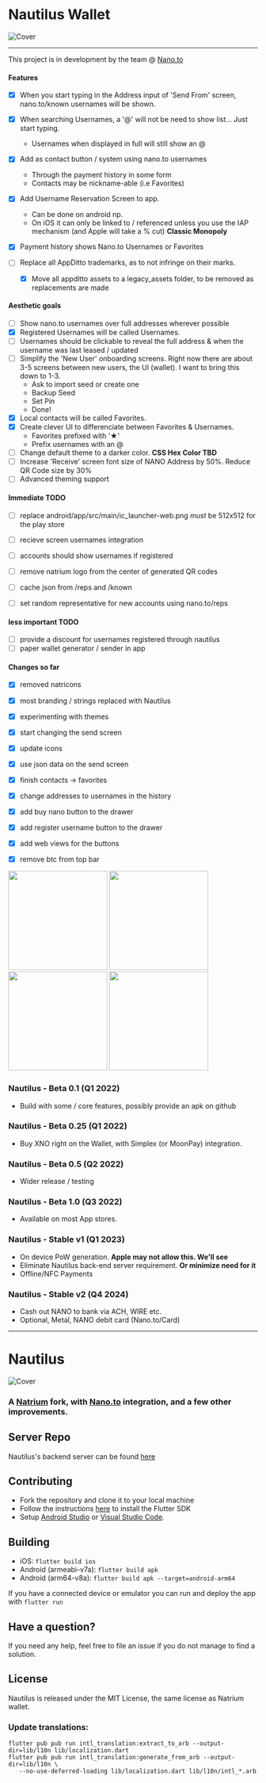 # Nautilus Wallet

![Cover](https://raw.githubusercontent.com/fwd/nautilus/master/.github/banner.png)

---

This project is in development by the team @ [Nano.to](https://nano.to/development)


#### Features

- [x] When you start typing in the Address input of 'Send From' screen, nano.to/known usernames will be shown.

- [x] When searching Usernames, a '@' will not be need to show list... Just start typing.
   - Usernames when displayed in full will still show an @
- [x] Add as contact button / system using nano.to usernames
   - Through the payment history in some form
   - Contacts may be nickname-able (i.e Favorites)
- [x] Add Username Reservation Screen to app.
   - Can be done on android np.
   - On iOS it can only be linked to / referenced unless you use the IAP mechanism (and Apple will take a % cut) **Classic Monopoly**
- [x] Payment history shows Nano.to Usernames or Favorites
- [ ] Replace all AppDitto trademarks, as to not infringe on their marks. 
   - [x] Move all appditto assets to a legacy_assets folder, to be removed as replacements are made

#### Aesthetic goals
- [ ] Show nano.to usernames over full addresses wherever possible
- [x] Registered Usernames will be called Usernames.
- [ ] Usernames should be clickable to reveal the full address & when the username was last leased / updated
- [ ] Simplify the 'New User' onboarding screens. Right now there are about 3-5 screens between new users, the UI (wallet). I want to bring this down to 1-3. 
   - Ask to import seed or create one
   - Backup Seed
   - Set Pin
   - Done!
- [x] Local contacts will be called Favorites.
- [x] Create clever UI to differenciate between Favorites & Usernames.
   - Favorites prefixed with '★'
   - Prefix usernames with an @
- [ ] Change default theme to a darker color. **CSS Hex Color TBD**
- [ ] Increase 'Receive' screen font size of NANO Address by 50%. Reduce QR Code size by 30%
- [ ] Advanced theming support

#### Immediate TODO
- [ ] replace android/app/src/main/ic_launcher-web.png *must* be 512x512 for the play store
- [ ] recieve screen usernames integration
- [ ] accounts should show usernames if registered
- [ ] remove natrium logo from the center of generated QR codes
- [ ] cache json from /reps and /known
- [ ] set random representative for new accounts using nano.to/reps


#### less important TODO
- [ ] provide a discount for usernames registered through nautilus
- [ ] paper wallet generator / sender in app

#### Changes so far
- [x] removed natricons
- [x] most branding / strings replaced with Nautilus
- [x] experimenting with themes
- [x] start changing the send screen
- [x] update icons
- [x] use json data on the send screen
- [x] finish contacts -> favorites
- [x] change addresses to usernames in the history
- [x] add buy nano button to the drawer
- [x] add register username button to the drawer
- [x] add web views for the buttons
- [x] remove btc from top bar


<img src="/screenshots/flutter_01.png" width="200">
<img src="/screenshots/flutter_02.png" width="200">
<img src="/screenshots/flutter_03.png" width="200">
<img src="/screenshots/flutter_04.png" width="200">

### Nautilus - Beta 0.1 (Q1 2022)

- Build with some / core features, possibly provide an apk on github

### Nautilus - Beta 0.25 (Q1 2022)

- Buy XNO right on the Wallet, with Simplex (or MoonPay) integration.

### Nautilus - Beta 0.5 (Q2 2022)

- Wider release / testing

### Nautilus - Beta 1.0 (Q3 2022)

- Available on most App stores.

### Nautilus - Stable v1 (Q1 2023)

- On device PoW generation. **Apple may not allow this. We'll see**
- Eliminate Nautilus back-end server requirement. **Or minimize need for it**
- Offline/NFC Payments

### Nautilus - Stable v2 (Q4 2024)
- Cash out NANO to bank via ACH, WIRE etc.
- Optional, Metal, NANO debit card (Nano.to/Card)

---

# Nautilus

![Cover](https://raw.githubusercontent.com/fwd/nautilus/master/.github/banner.png)

### A [Natrium](https://github.com/appditto/natrium_wallet_flutter) fork, with [Nano.to](https://github.com/formsend/nano) integration, and a few other improvements.

## Server Repo

Nautilus's backend server can be found [here](https://github.com/fwd/nautilus-server)

## Contributing

* Fork the repository and clone it to your local machine
* Follow the instructions [here](https://flutter.io/docs/get-started/install) to install the Flutter SDK
* Setup [Android Studio](https://flutter.io/docs/development/tools/android-studio) or [Visual Studio Code](https://flutter.io/docs/development/tools/vs-code).

## Building

* iOS: `flutter build ios`
* Android (armeabi-v7a): `flutter build apk`
* Android (arm64-v8a): `flutter build apk --target=android-arm64`

If you have a connected device or emulator you can run and deploy the app with `flutter run`

## Have a question?

If you need any help, feel free to file an issue if you do not manage to find a solution.

## License

Nautilus is released under the MIT License, the same license as Natrium wallet.

### Update translations:

```
flutter pub pub run intl_translation:extract_to_arb --output-dir=lib/l10n lib/localization.dart
flutter pub pub run intl_translation:generate_from_arb --output-dir=lib/l10n \
   --no-use-deferred-loading lib/localization.dart lib/l10n/intl_*.arb
```

